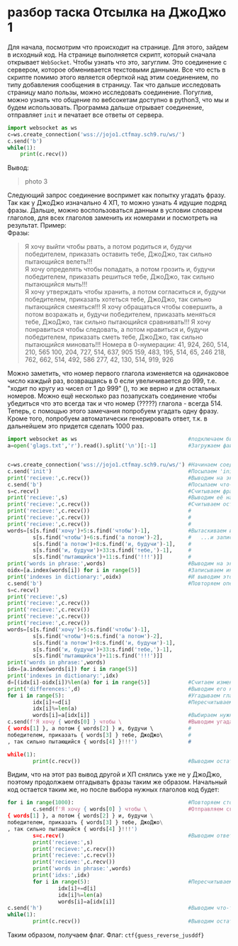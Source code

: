 # разбор таска Отсылка на ДжоДжо 1

Для начала, посмотрим что происходит на странице. Для этого, зайдем в исходный код. На странице выполняется скрипт, который сначала открывает `WebSocket`. Чтобы узнать что это, загуглим. Это соединение с сервером, которое обменивается текстовыми данными. Все что есть в скрипте помимо этого является оберткой над этим соединением, по типу добавления сообщения в страницу. Так что дальше исследовать страницу мало пользы, можно исследовать соединение.
Погуглив, можно узнать что общение по вебсокетам доступно в python3, что мы и будем использовать. Программа дальше отрывает соединение, отправляет `init` и печатает все ответы от сервера.
```python
import websocket as ws
c=ws.create_connection('wss://jojo1.ctfmay.sch9.ru/ws/')
c.send('b')
while(1):
    print(c.recv())
```
Вывод:
> photo 3

Следующий запрос соединение воспримет как попытку угадать фразу. Так как у ДжоДжо изначально 4 ХП, то можно узнать 4 идущие подряд фразы. Дальше, можно воспользоваться данным в условии словарем глаголов, для всех глаголов заменить их номерами и посмотреть на результат. Пример:\
Фразы:
> Я хочу выйти чтобы рвать, а потом родиться и, будучи победителем, приказать оставить тебе, ДжоДжо, так сильно пытающийся велеть!!!\
> Я хочу определять чтобы попадать, а потом грозить и, будучи победителем, приказать решиться тебе, ДжоДжо, так сильно пытающийся мыть!!!\
> Я хочу утверждать чтобы хранить, а потом согласиться и, будучи победителем, приказать хотеться тебе, ДжоДжо, так сильно пытающийся смеяться!!!
> Я хочу обращаться чтобы совершить, а потом возражать и, будучи победителем, приказать меняться тебе, ДжоДжо, так сильно пытающийся сравнивать!!!
> Я хочу понравиться чтобы следовать, а потом нравиться и, будучи победителем, приказать сметь тебе, ДжоДжо, так сильно пытающийся миновать!!!
Номера в 0-нумерации:
41, 924, 260, 514, 210, 565
100, 204, 727, 514, 637, 905
159, 483, 195, 514, 65, 246
218, 762, 662, 514, 492, 586
277, 42, 130, 514, 919, 926

Можно заметить, что номер первого глагола изменяется на одинаковое число каждый раз, возвращаясь в 0 если увеличивается до 999, т.е. "ходит по кругу из чисел от 1 до 999" (), то же верно и для остальных номеров. Можно ещё несколько раз позапускать соединение чтобы убедиться что это всегда так и что номер (?????) глагола - всегда 514. Теперь, с помощью этого замечания попробуем угадать одну фразу. Кроме того, попробуем автоматически генерировать ответ, т.к. в дальнейшем это придется сделать 1000 раз.
```python
import websocket as ws                                   #подключаем библиотеку
a=open('glags.txt','r').read().split('\n')[:-1]          #Загружаем файл, записываем в массив


c=ws.create_connection('wss://jojo1.ctfmay.sch9.ru/ws/') #Начинаем соединение
c.send('init')                                           #Посылаем 'init' в соединение
print('recieve:',c.recv())                               #Выводим на экран ответ (photo 3)
c.send('b')                                              #Посылаем что-то чтобы узнать первую фразу
s=c.recv()                                               #Считываем фразу из соединения
print('recieve:',s)                                      #Выводим её на экран
print('recieve:',c.recv())                               #Считываем оставшиеся фразы
print('recieve:',c.recv())                               #
print('recieve:',c.recv())                               #
print('recieve:',c.recv())                               #
words=[s[s.find('хочу')+5:s.find('чтобы')-1],            #Вытаскиваем из фразы только 5 глаголов, которые изменяются...
        s[s.find('чтобы')+6:s.find('а потом')-2],        #   ...и записываем их в массив
        s[s.find('а потом')+8:s.find('и, будучи')-1],    #
        s[s.find('и, будучи')+33:s.find('тебе,')-1],     #
        s[s.find('пытающийся')+11:s.find('!!!')]]        #
print('words in phrase:',words)                          #Выводим на экран массив слов
oidx=[a.index(words[i]) for i in range(5)]               #Записываем индексы слов в массиве a (словаре) в массив
print('indexes in dictionary:',oidx)                     #И выводим этот массив
c.send('b')                                              #Повторяем операцию для следующей фразы
s=c.recv()
print('recieve:',s)
print('recieve:',c.recv())
print('recieve:',c.recv())
print('recieve:',c.recv())
print('recieve:',c.recv())
words=[s[s.find('хочу')+5:s.find('чтобы')-1],
        s[s.find('чтобы')+6:s.find('а потом')-2],
        s[s.find('а потом')+8:s.find('и, будучи')-1],
        s[s.find('и, будучи')+33:s.find('тебе,')-1],
        s[s.find('пытающийся')+11:s.find('!!!')]]
print('words in phrase:',words)
idx=[a.index(words[i]) for i in range(5)]
print('indexes in dictionary:',idx)
d=[(idx[i]-oidx[i])%len(a) for i in range(5)]            #Cчитаем изменение номера для каждого глагола
print('differences:',d)                                  #Выводим его на экран
for i in range(5):                                       #Угадываем глаголы третьей фразы
        idx[i]+=d[i]                                     #Пересчитываем массив idx
        idx[i]%=len(a)
        words[i]=a[idx[i]]                               #Выбираем нужные глаголы
c.send(f'Я хочу { words[0] } чтобы \                     #Выводим угаданную фразу
{ words[1] }, а потом { words[2] } и, будучи \           #
победителем, приказать { words[3] } тебе, ДжоДжо\        #
, так сильно пытающийся { words[4] }!!!')                #

while(1):
        print(c.recv())                                  #Выводим остаток ответов от сервера.
```
Видим, что на этот раз вывод другой и ХП снялись уже не у ДжоДжо, поэтому продолжаем отгадывать фразы таким же образом. Начальный код остается таким же, но после выбора нужных глаголов код будет:
```python
for i in range(1000):                                    #Повторяем столько раз, сколько ХП у противника
        c.send(f'Я хочу { words[0] } чтобы \             #Отправляем сгенерированную фразу
{ words[1] }, а потом { words[2] } и, будучи \
победителем, приказать { words[3] } тебе, ДжоДжо\
, так сильно пытающийся { words[4] }!!!')
        s=c.recv()                                       #Выводим ответ от сервера
        print('recieve:',s)
        print('recieve:',c.recv())
        print('recieve:',c.recv())
        print('recieve:',c.recv())
        print('words in phrase:',words)
        print('idxs:',idx)
        for i in range(5):                               #Пересчитываем массивы
                idx[i]+=d[i]
                idx[i]%=len(a)
                words[i]=a[idx[i]]
c.send('h')                                              #Выводим что-то чтобы получить ответ от сервера
while(1):
        print(c.recv())                                  #Выводим остаток ответов от сервера.

```
Таким образом, получаем флаг.
Флаг: `ctf{guess_reverse_jusddf}`